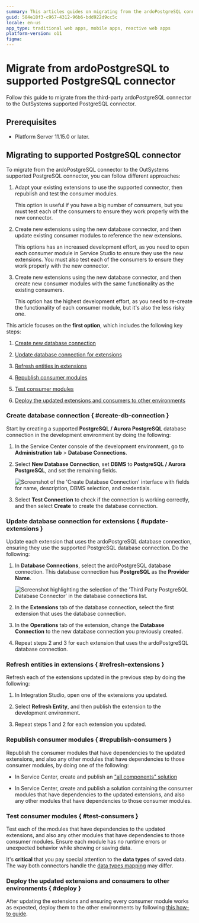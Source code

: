 ```yaml
---
summary: This articles guides on migrating from the ardoPostgreSQL connector to the supported PostgreSQL connector.
guid: 584e18f3-c967-4312-96b6-bdd922d9cc5c
locale: en-us
app_type: traditional web apps, mobile apps, reactive web apps
platform-version: o11
figma:
---
```


# Migrate from ardoPostgreSQL to supported PostgreSQL connector

Follow this guide to migrate from the third-party ardoPostgreSQL connector to the OutSystems supported PostgreSQL connector.

## Prerequisites

* Platform Server 11.15.0 or later.

## Migrating to supported PostgreSQL connector

To migrate from the ardoPostgreSQL connector to the OutSystems supported PostgreSQL connector, you can follow different approaches:

1. Adapt your existing extensions to use the supported connector, then republish and test the consumer modules.

    This option is useful if you have a big number of consumers, but you must test each of the consumers to ensure they work properly with the new connector.

1. Create new extensions using the new database connector, and then update existing consumer modules to reference the new extensions.
    
    This options has an increased development effort, as you need to open each consumer module in Service Studio to ensure they use the new extensions. You must also test each of the consumers to ensure they work properly with the new connector.

1. Create new extensions using the new database connector, and then create new consumer modules with the same functionality as the existing consumers.

    This option has the highest development effort, as you need to re-create the functionality of each consumer module, but it's also the less risky one.

This article focuses on the **first option**, which includes the following key steps:

1. [Create new database connection](#create-db-connection)

1. [Update database connection for extensions](#update-extensions)

1. [Refresh entities in extensions](#refresh-extensions)

1. [Republish consumer modules](#republish-consumers)

1. [Test consumer modules](#test-consumers)

1. [Deploy the updated extensions and consumers to other environments](#deploy)

### Create database connection { #create-db-connection }

Start by creating a supported **PostgreSQL / Aurora PostgreSQL** database connection in the development environment by doing the following:

1. In the Service Center console of the development environment, go to **Administration tab** > **Database Connections**.

1. Select **New Database Connection**, set **DBMS** to **PostgreSQL / Aurora PostgreSQL**, and set the remaining fields.

    ![Screenshot of the 'Create Database Connection' interface with fields for name, description, DBMS selection, and credentials.](images/create-db-connection-ss.png "Create Database Connection Screen")

1. Select **Test Connection** to check if the connection is working correctly, and then select **Create** to create the database connection.

### Update database connection for extensions { #update-extensions }

Update each extension that uses the ardoPostgreSQL database connection, ensuring they use the supported PostgreSQL database connection. Do the following:

1. In **Database Connections**, select the ardoPostgreSQL database connection. This database connection has **PostgreSQL** as the **Provider Name**.

    ![Screenshot highlighting the selection of the 'Third Party PostgreSQL Database Connector' in the database connections list.](images/select-ardopostgresql-db-connection-ss.png "Select ardoPostgreSQL Database Connection")

1. In the **Extensions** tab of the database connection, select the first extension that uses the database connection.

1. In the **Operations** tab of the extension, change the **Database Connection** to the new database connection you previously created.

1. Repeat steps 2 and 3 for each extension that uses the ardoPostgreSQL database connection.

### Refresh entities in extensions { #refresh-extensions }

Refresh each of the extensions updated in the previous step by doing the following:

1. In Integration Studio, open one of the extensions you updated.

1. Select **Refresh Entity**, and then publish the extension to the development environment.

1. Repeat steps 1 and 2 for each extension you updated.

### Republish consumer modules { #republish-consumers }

Republish the consumer modules that have dependencies to the updated extensions, and also any other modules that have dependencies to those consumer modules, by doing one of the following:

* In Service Center, create and publish an ["all components" solution](https://success.outsystems.com/Support/Enterprise_Customers/Maintenance_and_Operations/Creating_and_using_an_%22All_Components%22_solution)

* In Service Center, create and publish a solution containing the consumer modules that have dependencies to the updated extensions, and also any other modules that have dependencies to those consumer modules.

### Test consumer modules { #test-consumers }

Test each of the modules that have dependencies to the updated extensions, and also any other modules that have dependencies to those consumer modules. Ensure each module has no runtime errors or unexpected behavior while showing or saving data.

It's **critical** that you pay special attention to the **data types** of saved data. The way both connectors handle the [data types mapping](https://success.outsystems.com/Documentation/11_x_platform/Reference/OutSystems_Language/Extensibility_and_Integration/Mapping_External_DB_Data_Types_to_OutSystems_Data_Types) may differ.

### Deploy the updated extensions and consumers to other environments { #deploy }

After updating the extensions and ensuring every consumer module works as expected, deploy them to the other environments by following [this how-to guide](https://success.outsystems.com/Documentation/11_x_platform/Managing_the_Applications_Lifecycle/Deploy_Applications/Deploy_an_Integration_With_an_External_Database).
